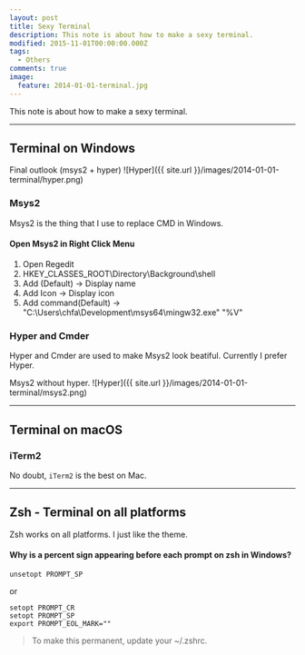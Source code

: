 ```yaml
---
layout: post
title: Sexy Terminal
description: This note is about how to make a sexy terminal.
modified: 2015-11-01T00:00:00.000Z
tags:
  - Others
comments: true
image:
  feature: 2014-01-01-terminal.jpg
---
```


This note is about how to make a sexy terminal.

---

## Terminal on Windows

Final outlook (msys2 + hyper)
![Hyper]({{ site.url }}/images/2014-01-01-terminal/hyper.png)

### Msys2

Msys2 is the thing that I use to replace CMD in Windows.

#### Open Msys2 in Right Click Menu

1. Open Regedit
2. HKEY_CLASSES_ROOT\Directory\Background\shell
3. Add (Default) -> Display name
4. Add Icon -> Display icon
5. Add command\(Default) -> "C:\Users\chfa\Development\msys64\mingw32.exe" "%V"

### Hyper and Cmder

Hyper and Cmder are used to make Msys2 look beatiful.
Currently I prefer Hyper.

Msys2 without hyper.
![Hyper]({{ site.url }}/images/2014-01-01-terminal/msys2.png)


---
## Terminal on macOS

### iTerm2

No doubt, `iTerm2` is the best on Mac.

---

## Zsh - Terminal on all platforms

Zsh works on all platforms. I just like the theme.

#### Why is a percent sign appearing before each prompt on zsh in Windows?

```
unsetopt PROMPT_SP
```

or

```
setopt PROMPT_CR
setopt PROMPT_SP
export PROMPT_EOL_MARK=""
```

> To make this permanent, update your ~/.zshrc.
